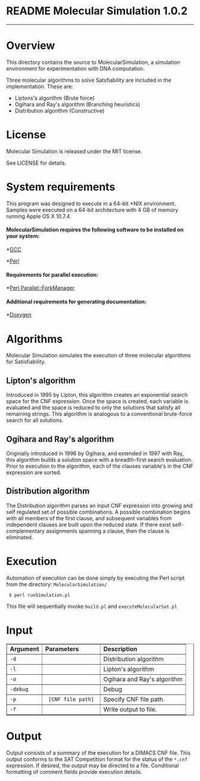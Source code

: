 
# README Molecular Simulation 1.0.2

---------------------------------------------------------------

# Overview

This directory contains the source to MolecularSimulation, a simulation
environment for experimentation with DNA computation.

Three molecular algorithms to solve Satsfiability are included in the
implementation.  These are:

* Liptons's algorithm           (Brute force) 
* Ogihara and Ray's algorithm   (Branching heuristics) 
* Distribution algorithm        (Constructive)

# License

Molecular Simulation is released under the MIT license.  

See LICENSE for details.

# System requirements

This program was designed to execute in a 64-bit *NIX environment. Samples were executed on a 64-bit architecture with 4 GB of memory running Apple OS X 10.7.4.

#### MolecularSimulation requires the following software to be installed on your system:

*<a href="http://gcc.gnu.org/">GCC</a>

*<a href="http://www.perl.org/">Perl</a>

#### Requirements for parallel execution:

*<a href="http://search.cpan.org/~dlux/Parallel-ForkManager-0.7.5/ForkManager.pm">Perl Parallel::ForkManager</a>

#### Additional requirements for generating documentation:

*<a href="http://www.stack.nl/~dimitri/doxygen/">Doxygen</a>

# Algorithms

Molecular Simulation simulates the execution of three molecular algorithms for Satisfiability.

## Lipton's algorithm

Introduced in 1995 by Lipton, this algorithm creates an exponential search space for the CNF expression. Once the space is created, each variable is evaluated and the space is reduced to only the solutions that satisfy all remaining strings. This algorithm is analogous to a conventional brute-force search for all solutions.

## Ogihara and Ray's algorithm

Originally introduced in 1996 by Ogihara, and extended in 1997 with Ray, this algorithm builds a solution space with a breadth-first search evaluation. Prior to execution to the algorithm, each of the clauses variable's in the CNF expression are sorted.

## Distribution algorithm

The Distribution algorithm parses an input CNF expression into growing and self regulated set of possible combinations. A possible combination begins with all members of the first clause, and subsequent variables from independent clauses are built upon the reduced state. If there exist self-complementary assignments spanning a clause, then the clause is eliminated.

# Execution

Automation of execution can be done simply by executing the Perl script from the directory: <code>MolecularSimulation/</code>

<code> $ perl runSimulation.pl</code>

This file will sequentially invoke <code>build.pl</code> and <code>executeMolecularSat.pl</code>

# Input

<table border="1">
  <tr>
    <td><b> Argument</b></td>
    <td><b>Parameters</b></td>
    <td><b>Description</b></td>
  </tr>
  <tr>
    <td> <code>-d</code> </td>
    <td> </td>
    <td> Distribution algorithm</td>
  </tr>
  <tr>
    <td> <code>-l</code> </td>
    <td> </td>
    <td> Lipton's algorithm</td>
  </tr>  
  <tr>
    <td> <code>-o</code> </td>
    <td> </td>
    <td> Ogihara and Ray's algorithm</td>
  </tr>    
  <tr>
    <td> <code>-debug</code> </td>
    <td> </td>
    <td> Debug</td>
  </tr>    
  <tr>
    <td> <code>-p</code> </td>
    <td> <code> [CNF file path] </code> </td>
    <td> Specify CNF file path.</td>
  </tr>    
  <tr>
    <td> <code>-f</code> </td>
    <td> </td>
    <td> Write output to file.</td>
  </tr>    
</table>

# Output

Output consists of a summary of the execution for a DIMACS CNF file. This output conforms to the SAT Competition format for the status of the <code>*.cnf</code> expression. If desired, the output may be directed to a file. Conditional formatting of comment fields provide execution details.